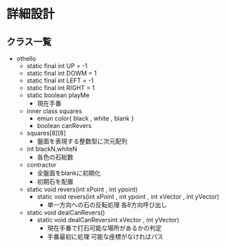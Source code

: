 # 詳細設計

## クラス一覧
* othello 
    * static final int UP = -1
    * static final int DOWM = 1
    * static final int LEFT = -1
    * static final int RIGHT = 1    
    * static boolean playMe
        * 現在手番
    * inner class squares
        * emun color{ black , white , blank }
        * boolean canRevers
    * squares[8][8]
        * 盤面を表現する整数型に次元配列
    * int blackN,whiteN
        * 各色の石総数
    * contractor
        * 全盤面をblankに初期化
        * 初期石を配置
    * static void revers(int xPoint , int ypoint)
        * static void revers(int xPoint , int ypoint , int xVector ,  int yVector)
            * 単一方向への石の反転処理 各8方向呼び出し
    * static void dealCanRevers()
        * static void dealCanReversint xVector ,  int yVector)
            * 現在手番で打石可能な場所があるかの判定
            * 手番最初に処理 可能な座標がなければパス


